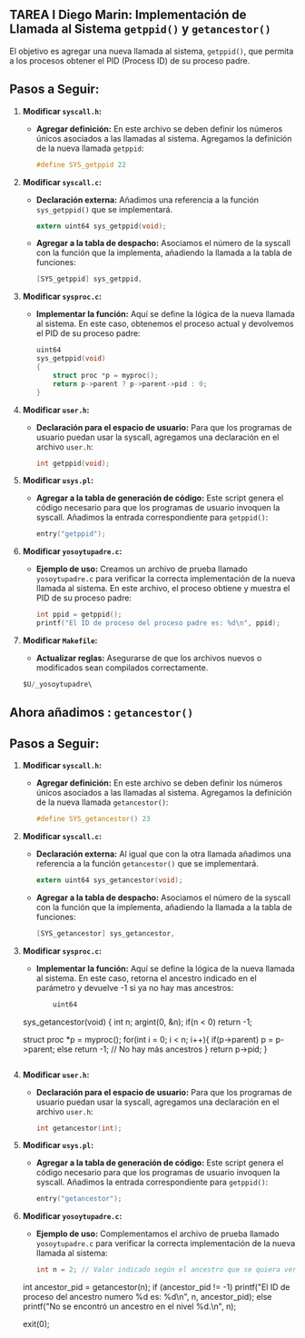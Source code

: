 ## TAREA I Diego Marin: Implementación de Llamada al Sistema `getppid()` y `getancestor()`
El objetivo es agregar una nueva llamada al sistema, `getppid()`, que permita a los procesos obtener el PID (Process ID) de su proceso padre.

## Pasos a Seguir:

1. **Modificar `syscall.h`:**
   * **Agregar definición:** En este archivo se deben definir los números únicos asociados a las llamadas al sistema. Agregamos la definición de la nueva llamada `getppid`:
     ```c
     #define SYS_getppid 22
     ```

2. **Modificar `syscall.c`:** 
   * **Declaración externa:** Añadimos una referencia a la función `sys_getppid()` que se implementará.
     ```c
     extern uint64 sys_getppid(void);
     ```
   * **Agregar a la tabla de despacho:** Asociamos el número de la syscall con la función que la implementa, añadiendo la llamada a la tabla de funciones:
     ```c
     [SYS_getppid] sys_getppid,
     ```

3. **Modificar `sysproc.c`:** 
   * **Implementar la función:** Aquí se define la lógica de la nueva llamada al sistema. En este caso, obtenemos el proceso actual y devolvemos el PID de su proceso padre:
     ```c
     uint64
     sys_getppid(void)
     {
         struct proc *p = myproc();
         return p->parent ? p->parent->pid : 0;
     }
     ```

4. **Modificar `user.h`:**
   * **Declaración para el espacio de usuario:** Para que los programas de usuario puedan usar la syscall, agregamos una declaración en el archivo `user.h`:
     ```c
     int getppid(void);
     ```

5. **Modificar `usys.pl`:**
   * **Agregar a la tabla de generación de código:** Este script genera el código necesario para que los programas de usuario invoquen la syscall. Añadimos la entrada correspondiente para `getppid()`:
     ```c
     entry("getppid");
     ```

6. **Modificar `yosoytupadre.c`:**
   * **Ejemplo de uso:** Creamos un archivo de prueba llamado `yosoytupadre.c` para verificar la correcta implementación de la nueva llamada al sistema. En este archivo, el proceso obtiene y muestra el PID de su proceso padre:
     ```c
     int ppid = getppid();
     printf("El ID de proceso del proceso padre es: %d\n", ppid);
     ```

7. **Modificar `Makefile`:**
   * **Actualizar reglas:** Asegurarse de que los archivos nuevos o modificados sean compilados correctamente.
    ```c
    $U/_yosoytupadre\
    ```
## Ahora añadimos : `getancestor()`

## Pasos a Seguir:

1. **Modificar `syscall.h`:**
   * **Agregar definición:** En este archivo se deben definir los números únicos asociados a las llamadas al sistema. Agregamos la definición de la nueva llamada `getancestor()`:
     ```c
     #define SYS_getancestor() 23
     ```
2. **Modificar `syscall.c`:** 
   * **Declaración externa:** Al igual que con la otra llamada añadimos una referencia a la función `getancestor()` que se implementará.
     ```c
     extern uint64 sys_getancestor(void);
     ```
   * **Agregar a la tabla de despacho:** Asociamos el número de la syscall con la función que la implementa, añadiendo la llamada a la tabla de funciones:
     ```c
     [SYS_getancestor] sys_getancestor,
     ```
3. **Modificar `sysproc.c`:** 
   * **Implementar la función:** Aquí se define la lógica de la nueva llamada al sistema. En este caso, retorna el ancestro indicado en el parámetro y devuelve -1 si ya no hay mas ancestros:
     ```c
         uint64
    sys_getancestor(void)
    {
      int n;
      argint(0, &n);
      if(n < 0)
        return -1;
    
      struct proc *p = myproc();
      for(int i = 0; i < n; i++){
        if(p->parent)
          p = p->parent;
        else
          return -1; // No hay más ancestros
      }
      return p->pid;
    }
     ```
4. **Modificar `user.h`:**
   * **Declaración para el espacio de usuario:** Para que los programas de usuario puedan usar la syscall, agregamos una declaración en el archivo `user.h`:
     ```c
     int getancestor(int);
     ```
5. **Modificar `usys.pl`:**
   * **Agregar a la tabla de generación de código:** Este script genera el código necesario para que los programas de usuario invoquen la syscall. Añadimos la entrada correspondiente para `getppid()`:
     ```c
     entry("getancestor");
     ```
6. **Modificar `yosoytupadre.c`:**
   * **Ejemplo de uso:** Complementamos el archivo de prueba llamado `yosoytupadre.c` para verificar la correcta implementación de la nueva llamada al sistema:
     ```c
     int n = 2; // Valor indicado según el ancestro que se quiera ver
    int ancestor_pid = getancestor(n);
    if (ancestor_pid != -1)
        printf("El ID de proceso del ancestro numero %d es: %d\n", n, ancestor_pid);
    else
        printf("No se encontró un ancestro en el nivel %d.\n", n);

    exit(0);
     ```
